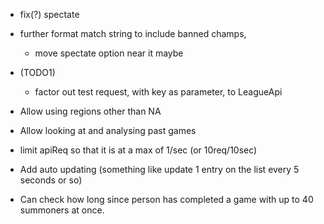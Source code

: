 * fix(?) spectate
* further format match string to include banned champs,
	* move spectate option near it maybe

* (TODO1)
	* factor out test request, with key as parameter, to LeagueApi
* Allow using regions other than NA
* Allow looking at and analysing past games

* limit apiReq so that it is at a max of 1/sec (or 10req/10sec)
* Add auto updating (something like update 1 entry on the list every 5 seconds or so)
* Can check how long since person has completed a game with up to 40 summoners at once.